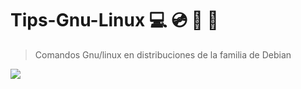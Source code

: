 # Tips-Gnu-Linux :computer:  :cd: :floppy_disk: :electric_plug:
>Comandos Gnu/linux en distribuciones de la familia de Debian  

![](https://media.giphy.com/media/YQitE4YNQNahy/giphy-downsized-large.gif)
